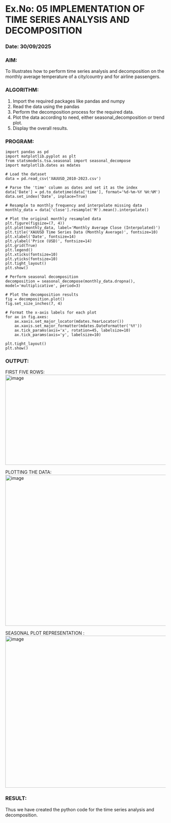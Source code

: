 # Ex.No: 05  IMPLEMENTATION OF TIME SERIES ANALYSIS AND DECOMPOSITION
### Date: 30/09/2025


### AIM:
To Illustrates how to perform time series analysis and decomposition on the monthly average temperature of a city/country and for airline passengers.

### ALGORITHM:
1. Import the required packages like pandas and numpy
2. Read the data using the pandas
3. Perform the decomposition process for the required data.
4. Plot the data according to need, either seasonal_decomposition or trend plot.
5. Display the overall results.

### PROGRAM:
```
import pandas as pd
import matplotlib.pyplot as plt
from statsmodels.tsa.seasonal import seasonal_decompose
import matplotlib.dates as mdates

# Load the dataset
data = pd.read_csv('XAUUSD_2010-2023.csv')

# Parse the 'time' column as dates and set it as the index
data['Date'] = pd.to_datetime(data['time'], format='%d-%m-%Y %H:%M')
data.set_index('Date', inplace=True)

# Resample to monthly frequency and interpolate missing data
monthly_data = data['close'].resample('M').mean().interpolate()

# Plot the original monthly resampled data
plt.figure(figsize=(7, 4))
plt.plot(monthly_data, label='Monthly Average Close (Interpolated)')
plt.title('XAUUSD Time Series Data (Monthly Average)', fontsize=10)
plt.xlabel('Date', fontsize=14)
plt.ylabel('Price (USD)', fontsize=14)
plt.grid(True)
plt.legend()
plt.xticks(fontsize=10)
plt.yticks(fontsize=10)
plt.tight_layout()
plt.show()

# Perform seasonal decomposition
decomposition = seasonal_decompose(monthly_data.dropna(), model='multiplicative', period=3)

# Plot the decomposition results
fig = decomposition.plot()
fig.set_size_inches(7, 4)

# Format the x-axis labels for each plot
for ax in fig.axes:
    ax.xaxis.set_major_locator(mdates.YearLocator())
    ax.xaxis.set_major_formatter(mdates.DateFormatter('%Y'))
    ax.tick_params(axis='x', rotation=45, labelsize=10)
    ax.tick_params(axis='y', labelsize=10)

plt.tight_layout()
plt.show()

```
### OUTPUT:
FIRST FIVE ROWS:
<img width="806" height="283" alt="image" src="https://github.com/user-attachments/assets/d621439b-6576-4990-8826-d2dc2e2e606c" />

PLOTTING THE DATA:
<img width="897" height="474" alt="image" src="https://github.com/user-attachments/assets/ff725aaa-3827-4f7d-bf75-d58c3b459670" />

SEASONAL PLOT REPRESENTATION :
<img width="868" height="477" alt="image" src="https://github.com/user-attachments/assets/35390892-e3d6-496f-a9c5-8b97ac8c6408" />

### RESULT:
Thus we have created the python code for the time series analysis and decomposition.
